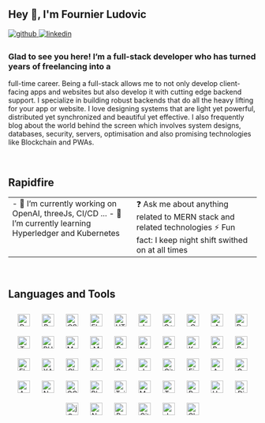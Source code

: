 ## Hey 👋, I'm Fournier Ludovic

<a href="https://github.com/ludo62" target="_blank">
	<img
	src=https://img.shields.io/badge/github-%2324292e.svg?&style=for-the-badge&logo=github&logoColor=white
	alt=github style="margin-bottom: 5px;" />
</a>
<a href="https://linkedin.com/in/fournier-ludovic-formateur-fullstack" target="_blank">
	<img
	src=https://img.shields.io/badge/linkedin-%231E77B5.svg?&style=for-the-badge&logo=linkedin&logoColor=white
	alt=linkedin style="margin-bottom: 5px;" />
</a>

### Glad to see you here! I’m a full-stack developer who has turned years of freelancing into a
full-time career. Being a full-stack allows me to not only develop client-facing apps and websites
but also develop it with cutting edge backend support. I specialize in building robust backends that
do all the heavy lifting for your app or website. I love designing systems that are light yet
powerful, distributed yet synchronized and beautiful yet effective. I also frequently blog about the
world behind the screen which involves system designs, databases, security, servers, optimisation
and also promising technologies like Blockchain and PWAs.

<br />

## Rapidfire
<table>
	<tr>
		<td valign="top" width="50%">
			- 🔭 I’m currently working on OpenAI, threeJs, CI/CD ... - 🌱 I’m currently learning
			Hyperledger and Kubernetes
		</td>
		<td valign="top" width="50%">
			❓ Ask me about anything related to MERN stack and related technologies ⚡ Fun fact: I
			keep night shift swithed on at all times
		</td>
	</tr>
</table>

<br />

## Languages and Tools
<div align="center">
	<a href="https://reactjs.org/" target="_blank"
		><img
			style="margin: 10px"
			src="https://profilinator.rishav.dev/skills-assets/react-original-wordmark.svg"
			alt="React"
			height="25"
	/></a>
	<a href="https://getbootstrap.com/docs/3.4/javascript/" target="_blank"
		><img
			style="margin: 10px"
			src="https://profilinator.rishav.dev/skills-assets/bootstrap-plain.svg"
			alt="Bootstrap"
			height="25"
	/></a>
	<a href="https://www.w3schools.com/css/" target="_blank"
		><img
			style="margin: 10px"
			src="https://profilinator.rishav.dev/skills-assets/css3-original-wordmark.svg"
			alt="CSS3"
			height="25"
	/></a>
	<a href="https://www.electronjs.org/" target="_blank"
		><img
			style="margin: 10px"
			src="https://profilinator.rishav.dev/skills-assets/electron-original.svg"
			alt="Electron"
			height="25"
	/></a>
	<a href="https://en.wikipedia.org/wiki/HTML5" target="_blank"
		><img
			style="margin: 10px"
			src="https://profilinator.rishav.dev/skills-assets/html5-original-wordmark.svg"
			alt="HTML5"
			height="25"
	/></a>
	<a href="https://www.javascript.com/" target="_blank"
		><img
			style="margin: 10px"
			src="https://profilinator.rishav.dev/skills-assets/javascript-original.svg"
			alt="JavaScript"
			height="25"
	/></a>
	<a href="https://www.cplusplus.com/" target="_blank"
		><img
			style="margin: 10px"
			src="https://profilinator.rishav.dev/skills-assets/cplusplus-original.svg"
			alt="C++"
			height="25"
	/></a>
	<a href="https://www.cprogramming.com/" target="_blank"
		><img
			style="margin: 10px"
			src="https://profilinator.rishav.dev/skills-assets/c-original.svg"
			alt="C"
			height="25"
	/></a>
	<a href="https://aws.amazon.com/" target="_blank"
		><img
			style="margin: 10px"
			src="https://profilinator.rishav.dev/skills-assets/amazonwebservices-original-wordmark.svg"
			alt="AWS"
			height="25"
	/></a>
	<a href="https://www.docker.com/" target="_blank"
		><img
			style="margin: 10px"
			src="https://profilinator.rishav.dev/skills-assets/docker-original-wordmark.svg"
			alt="Docker"
			height="25"
	/></a>
	<a href="https://www.typescriptlang.org/" target="_blank"
		><img
			style="margin: 10px"
			src="https://profilinator.rishav.dev/skills-assets/typescript-original.svg"
			alt="TypeScript"
			height="25"
	/></a>
	<a href="https://www.php.net/" target="_blank"
		><img
			style="margin: 10px"
			src="https://profilinator.rishav.dev/skills-assets/php-original.svg"
			alt="PHP"
			height="25"
	/></a>
	<a href="https://www.mysql.com/" target="_blank"
		><img
			style="margin: 10px"
			src="https://profilinator.rishav.dev/skills-assets/mysql-original-wordmark.svg"
			alt="MySQL"
			height="25"
	/></a>
	<a href="https://www.mongodb.com/" target="_blank"
		><img
			style="margin: 10px"
			src="https://profilinator.rishav.dev/skills-assets/mongodb-original-wordmark.svg"
			alt="MongoDB"
			height="25"
	/></a>
	<a href="https://www.python.org/" target="_blank"
		><img
			style="margin: 10px"
			src="https://profilinator.rishav.dev/skills-assets/python-original.svg"
			alt="Python"
			height="25"
	/></a>
	<a href="https://www.nginx.com/" target="_blank"
		><img
			style="margin: 10px"
			src="https://profilinator.rishav.dev/skills-assets/nginx-original.svg"
			alt="Nginx"
			height="25"
	/></a>
	<a href="https://expressjs.com/" target="_blank"
		><img
			style="margin: 10px"
			src="https://profilinator.rishav.dev/skills-assets/express-original-wordmark.svg"
			alt="Express.js"
			height="25"
	/></a>
	<a href="https://kubernetes.io/" target="_blank"
		><img
			style="margin: 10px"
			src="https://profilinator.rishav.dev/skills-assets/kubernetes-icon.svg"
			alt="Kubernetes"
			height="25"
	/></a>
	<a href="https://www.gnu.org/software/bash/" target="_blank"
		><img
			style="margin: 10px"
			src="https://profilinator.rishav.dev/skills-assets/gnu_bash-icon.svg"
			alt="Bash"
			height="25"
	/></a>
	<a href="https://www.raspberrypi.org/" target="_blank"
		><img
			style="margin: 10px"
			src="https://profilinator.rishav.dev/skills-assets/raspberrypi.png"
			alt="Raspberry Pi"
			height="25"
	/></a>
	<a href="https://flask.palletsprojects.com/" target="_blank"
		><img
			style="margin: 10px"
			src="https://profilinator.rishav.dev/skills-assets/flask.png"
			alt="Flask"
			height="25"
	/></a>
	<a href="https://www.apachefriends.org/" target="_blank"
		><img
			style="margin: 10px"
			src="https://profilinator.rishav.dev/skills-assets/xampp.png"
			alt="XAMPP"
			height="25"
	/></a>
	<a href="https://www.chartjs.org/" target="_blank"
		><img
			style="margin: 10px"
			src="https://profilinator.rishav.dev/skills-assets/logo-title.svg"
			alt="Chart.js"
			height="25"
	/></a>
	<a href="https://www.linux.org/" target="_blank"
		><img
			style="margin: 10px"
			src="https://profilinator.rishav.dev/skills-assets/linux-original.svg"
			alt="Linux"
			height="25"
	/></a>
	<a href="https://sass-lang.com/" target="_blank"
		><img
			style="margin: 10px"
			src="https://profilinator.rishav.dev/skills-assets/sass-original.svg"
			alt="Sass"
			height="25"
	/></a>
	<a href="https://www.jenkins.io/" target="_blank"
		><img
			style="margin: 10px"
			src="https://profilinator.rishav.dev/skills-assets/jenkins-icon.svg"
			alt="Jenkins"
			height="25"
	/></a>
	<a href="https://github.com/" target="_blank"
		><img
			style="margin: 10px"
			src="https://profilinator.rishav.dev/skills-assets/git-scm-icon.svg"
			alt="Git"
			height="25"
	/></a>
	<a href="https://firebase.google.com/" target="_blank"
		><img
			style="margin: 10px"
			src="https://profilinator.rishav.dev/skills-assets/firebase.png"
			alt="Firebase"
			height="25"
	/></a>
	<a href="https://www.arduino.cc/" target="_blank"
		><img
			style="margin: 10px"
			src="https://profilinator.rishav.dev/skills-assets/arduino.png"
			alt="Arduino"
			height="25"
	/></a>
	<a href="https://graphql.org/" target="_blank"
		><img
			style="margin: 10px"
			src="https://profilinator.rishav.dev/skills-assets/graphql.png"
			alt="GraphQL"
			height="25"
	/></a>
	<a href="https://www.ansible.com/" target="_blank"
		><img
			style="margin: 10px"
			src="https://profilinator.rishav.dev/skills-assets/ansible.png"
			alt="Ansible"
			height="25"
	/></a>
	<a href="https://nodejs.org/" target="_blank"
		><img
			style="margin: 10px"
			src="https://profilinator.rishav.dev/skills-assets/nodejs-original-wordmark.svg"
			alt="Node.js"
			height="25"
	/></a>
	<a href="https://cloud.google.com/" target="_blank"
		><img
			style="margin: 10px"
			src="https://profilinator.rishav.dev/skills-assets/google_cloud-icon.svg"
			alt="GCP"
			height="25"
	/></a>
	<a href="https://www.blender.org/" target="_blank"
		><img
			style="margin: 10px"
			src="https://profilinator.rishav.dev/skills-assets/blender_community_badge_white.svg"
			alt="Blender"
			height="25"
	/></a>
	<a href="https://www.tailwindcss.com/" target="_blank"
		><img
			style="margin: 10px"
			src="https://profilinator.rishav.dev/skills-assets/tailwindcss.svg"
			alt="Tailwind CSS"
			height="25"
	/></a>
	<a href="https://mui.com/" target="_blank"
		><img
			style="margin: 10px"
			src="https://profilinator.rishav.dev/skills-assets/mui.png"
			alt="Material UI"
			height="25"
	/></a>
	<a href="https://www.terraform.io/" target="_blank"
		><img
			style="margin: 10px"
			src="https://profilinator.rishav.dev/skills-assets/terraformio-icon.svg"
			alt="Terraform"
			height="25"
	/></a>
	<a href="https://www.ruby-lang.org/en/" target="_blank"
		><img
			style="margin: 10px"
			src="https://profilinator.rishav.dev/skills-assets/ruby-original-wordmark.svg"
			alt="Ruby"
			height="25"
	/></a>
	<a href="https://hadoop.apache.org/" target="_blank"
		><img
			style="margin: 10px"
			src="https://profilinator.rishav.dev/skills-assets/apache_hadoop-icon.svg"
			alt="Hadoop"
			height="25"
	/></a>
	<a href="https://www.djangoproject.com/" target="_blank"
		><img
			style="margin: 10px"
			src="https://profilinator.rishav.dev/skills-assets/django-original.svg"
			alt="Django"
			height="25"
	/></a>
	<a href="https://jquery.com/" target="_blank"
		><img
			style="margin: 10px"
			src="https://profilinator.rishav.dev/skills-assets/jquery.png"
			alt="jQuery"
			height="25"
	/></a>
	<a href="https://nextjs.org/" target="_blank"
		><img
			style="margin: 10px"
			src="https://profilinator.rishav.dev/skills-assets/nextjs.png"
			alt="NextJS"
			height="25"
	/></a>
	<a href="https://rubyonrails.org/" target="_blank"
		><img
			style="margin: 10px"
			src="https://profilinator.rishav.dev/skills-assets/rails-original-wordmark.svg"
			alt="Ruby on Rails"
			height="25"
	/></a>
	<a href="https://about.gitlab.com/" target="_blank"
		><img
			style="margin: 10px"
			src="https://profilinator.rishav.dev/skills-assets/gitlab.svg"
			alt="GitLab"
			height="25"
	/></a>
	<a href="https://www.jestjs.io/" target="_blank"
		><img
			style="margin: 10px"
			src="https://profilinator.rishav.dev/skills-assets/jest.svg"
			alt="Jest"
			height="25"
	/></a>
	<a href="https://chakra-ui.com/" target="_blank"
		><img
			style="margin: 10px"
			src="https://profilinator.rishav.dev/skills-assets/chakraui.png"
			alt="Chakra UI"
			height="25"
	/></a>
</div>
